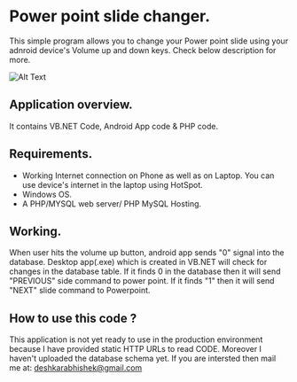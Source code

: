 # Power point slide changer.

This simple program allows you to change your Power point slide using your adnroid device's Volume up and down keys. Check below description for more.

![Alt Text](https://www.androidcentral.com/sites/androidcentral.com/files/styles/xlarge_wm_brw/public/article_images/2015/02/note-4-lp-interruptions.jpg?itok=mJkFPTfC)

## Application overview.

It contains VB.NET Code, Android App code & PHP code.

## Requirements.

* Working Internet connection on Phone as well as on Laptop. You can use device's internet in the laptop using HotSpot.
* Windows OS.
* A PHP/MYSQL web server/ PHP MySQL Hosting.

## Working.

When user hits the volume up button, android app sends "0" signal into the database. Desktop app(.exe) which is created in VB.NET will check for changes in the database table. If it finds 0 in the database then it will send "PREVIOUS" side command to power point. If it finds "1" then it will send "NEXT" slide command to Powerpoint.

## How to use this code ?
This application is not yet ready to use in the production environment because I have provided static HTTP URLs to read CODE. Moreover I haven't uploaded the database schema yet. If you are intersted then mail me at: deshkarabhishek@gmail.com
